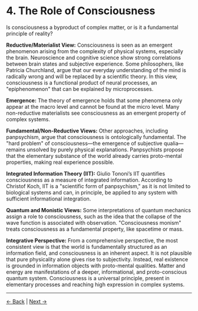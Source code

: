 # 4. The Role of Consciousness

Is consciousness a byproduct of complex matter, or is it a fundamental principle of reality?

**Reductive/Materialist View:**
Consciousness is seen as an emergent phenomenon arising from the complexity of physical systems, especially the brain. Neuroscience and cognitive science show strong correlations between brain states and subjective experience. Some philosophers, like Patricia Churchland, argue that our everyday understanding of the mind is radically wrong and will be replaced by a scientific theory. In this view, consciousness is a functional product of neural processes, an "epiphenomenon" that can be explained by microprocesses.

**Emergence:**
The theory of emergence holds that some phenomena only appear at the macro level and cannot be found at the micro level. Many non-reductive materialists see consciousness as an emergent property of complex systems.

**Fundamental/Non-Reductive Views:**
Other approaches, including panpsychism, argue that consciousness is ontologically fundamental. The "hard problem" of consciousness—the emergence of subjective qualia—remains unsolved by purely physical explanations. Panpsychists propose that the elementary substance of the world already carries proto-mental properties, making real experience possible.

**Integrated Information Theory (IIT):**
Giulio Tononi’s IIT quantifies consciousness as a measure of integrated information. According to Christof Koch, IIT is a "scientific form of panpsychism," as it is not limited to biological systems and can, in principle, be applied to any system with sufficient informational integration.

**Quantum and Monistic Views:**
Some interpretations of quantum mechanics assign a role to consciousness, such as the idea that the collapse of the wave function is associated with observation. "Consciousness monism" treats consciousness as a fundamental property, like spacetime or mass.

**Integrative Perspective:**
From a comprehensive perspective, the most consistent view is that the world is fundamentally structured as an information field, and consciousness is an inherent aspect. It is not plausible that pure physicality alone gives rise to subjectivity. Instead, real existence is grounded in information objects with proto-mental qualities. Matter and energy are manifestations of a deeper, informational, and proto-conscious quantum system. Consciousness is a universal principle, present in elementary processes and reaching high expression in complex systems.

---
<div class="navigation-links">
<a href="../03_The_Structure_of_Reality/" class="nav-link prev-link">← Back</a> | <a href="../05_Why_Are_We_Conscious_Beings_Here/" class="nav-link next-link">Next →</a>
</div>
